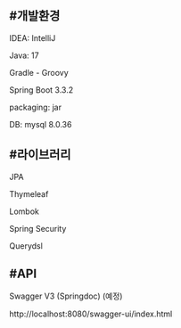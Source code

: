 #개발환경
---
IDEA: IntelliJ

Java: 17

Gradle - Groovy

Spring Boot 3.3.2

packaging: jar

DB: mysql 8.0.36


#라이브러리
---
JPA

Thymeleaf

Lombok

Spring Security

Querydsl

#API
---
Swagger V3 (Springdoc) (예정)

http://localhost:8080/swagger-ui/index.html
